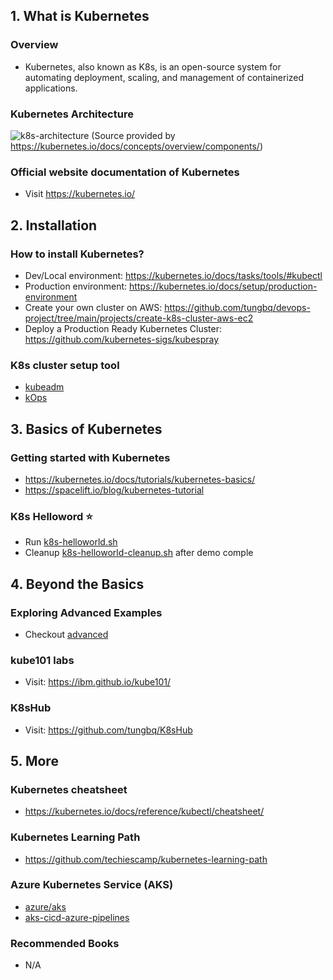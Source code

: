 ## 1. What is Kubernetes

### Overview

- Kubernetes, also known as K8s, is an open-source system for automating deployment, scaling, and management of containerized applications.

### Kubernetes Architecture

![k8s-architecture](https://d33wubrfki0l68.cloudfront.net/2475489eaf20163ec0f54ddc1d92aa8d4c87c96b/e7c81/images/docs/components-of-kubernetes.svg)
(Source provided by https://kubernetes.io/docs/concepts/overview/components/)

### Official website documentation of Kubernetes

- Visit https://kubernetes.io/

## 2. Installation

### How to install Kubernetes?

- Dev/Local environment: https://kubernetes.io/docs/tasks/tools/#kubectl
- Production environment: https://kubernetes.io/docs/setup/production-environment
- Create your own cluster on AWS: https://github.com/tungbq/devops-project/tree/main/projects/create-k8s-cluster-aws-ec2
- Deploy a Production Ready Kubernetes Cluster: https://github.com/kubernetes-sigs/kubespray

### K8s cluster setup tool

- [kubeadm](https://kubernetes.io/docs/setup/production-environment/tools/kubeadm/)
- [kOps](https://kops.sigs.k8s.io/)

## 3. Basics of Kubernetes

### Getting started with Kubernetes

- https://kubernetes.io/docs/tutorials/kubernetes-basics/
- https://spacelift.io/blog/kubernetes-tutorial

### K8s Helloword ⭐

- Run [k8s-helloworld.sh](./basic/helloworld/k8s-helloworld.sh)
- Cleanup [k8s-helloworld-cleanup.sh](./basic/helloworld/k8s-helloworld-cleanup.sh) after demo comple

## 4. Beyond the Basics

### Exploring Advanced Examples

- Checkout [advanced](./advanced/)

### kube101 labs

- Visit: https://ibm.github.io/kube101/

### K8sHub

- Visit: https://github.com/tungbq/K8sHub

## 5. More

### Kubernetes cheatsheet

- https://kubernetes.io/docs/reference/kubectl/cheatsheet/

### Kubernetes Learning Path

- https://github.com/techiescamp/kubernetes-learning-path

### Azure Kubernetes Service (AKS)

- [azure/aks](https://learn.microsoft.com/en-us/azure/aks/)
- [aks-cicd-azure-pipelines](https://learn.microsoft.com/en-us/azure/architecture/guide/aks/aks-cicd-azure-pipelines)

### Recommended Books

- N/A
